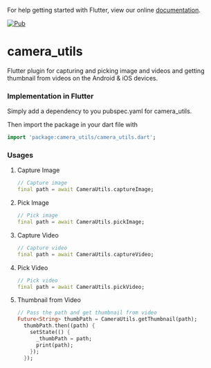 For help getting started with Flutter, view our online
[documentation](https://flutter.io/).


[![Pub](https://img.shields.io/badge/Pub-0.1.4-orange.svg?style=flat-square)](https://pub.dartlang.org/packages/camera_utils)



# camera_utils

Flutter plugin for capturing and picking image and videos and getting thumbnail from videos on the Android & iOS devices.

### Implementation in Flutter

Simply add a dependency to you pubspec.yaml for camera_utils.

Then import the package in your dart file with

```dart
import 'package:camera_utils/camera_utils.dart';
```

### Usages

1. Capture Image

    ```dart
    // Capture image
    final path = await CameraUtils.captureImage;
    ```
2. Pick Image

     ```dart
     // Pick image
    final path = await CameraUtils.pickImage;
    ```
3. Capture Video

    ```dart
    // Capture video
    final path = await CameraUtils.captureVideo;
    ```
4. Pick Video

    ```dart
    // Pick video
    final path = await CameraUtils.pickVideo;
    ```
5. Thumbnail from Video

    ```dart
    // Pass the path and get thumbnail from video
    Future<String> thumbPath = CameraUtils.getThumbnail(path);
      thumbPath.then((path) {
        setState(() {
          _thumbPath = path;
          print(path);
        });
      });
    ```